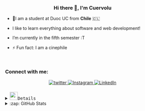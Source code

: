 [//]: # "Inicio"

### <div align="center">Hi there 👋, I'm **Cuervolu**</div>

- 🎒I am a student at Duoc UC from **Chile** 🇨🇱

- I like to learn everything about software and web development!

- I’m currently in the fifth semester :T

- ⚡ Fun fact: I am a cinephile

<br/>

[//]: # "SOCIALS"

<h3 align="left">Connect with me:</h3>
<div align="center">

<a href="https://twitter.com/cuervolu29" target="_blank">
<img src="https://img.shields.io/badge/twitter-%2300acee.svg?&style=for-the-badge&logo=twitter&logoColor=white" alt="twitter" style="margin-bottom: 5px;" />
</a>
<a href="https://instagram.com/cuervolu" target="_blank">
<img src="https://img.shields.io/badge/instagram-%23000000.svg?&style=for-the-badge&logo=instagram&logoColor=white" alt="Instagram" style="margin-bottom: 5px;" />
</a>  
<a href="https://www.linkedin.com/in/ancuervo/" target="_blank">
<img src="https://img.shields.io/badge/LinkedIn-0077B5?style=for-the-badge&logo=linkedin&logoColor=white" alt="LinkedIn" style="margin-bottom: 5px;" />
</a>

</div>  
<br/>

[//]: # "Tech stack"

<details>
  <summary><img src="https://media2.giphy.com/media/KHPLmmbv41LGp401VA/giphy.gif?cid=ecf05e474k6pxdnimf60ogthaadpvf6ra2mu27avcz04y1d4&rid=giphy.gif&ct=s" width="26"><samp>Details
     </samp> </summary>

```typescript
export const thingsImLearning = () => ({
  askMeAbout: [
    'WebDev', 'MobileDev', 'DesktopDev', 'Tech', 'Music',
     'History', 'Video Games', 'Anime', 'Movies', 'Series'
  ],
  technologies: {
    tools: [ 'Visual Studio Code', 'Intellij IDEA',
        'Apache NetBeans','SQL Developer', 'Redux', 'WSL',
        'SQL Server Management Studio', 'Visual Studio', 'Formik' ],
    languages: [
        'Javascript', 'Typescript', 'Java', 'C#', 'Rust', 'Python', 'Go'
    ],
    frontEnd: {
      js: [ 'Angular', 'React', 'Next.js'],
      css: [ 'Bootstrap', 'Material UI', 'TailwindCSS', 'NextUI', 'Bulma']
    },
    backEnd: {
      js: [ 'Node', 'Express', 'Nest','ASP.NET' ],
      python: [ 'Django'],
      misc: [ 'Firebase', 'Bash', 'Powershell', 'zsh'],
    },
    mobile: ['Ionic', 'Flutter', 'React Native'],
    desktop: ['WinForms', 'WPF', 'Electron', 'Tkinter', 'Swing', 'JavaFX'],
    databases: [ 'MySQL', 'SQLite', 'Oracle', 'Firestore','Mongo', 'SQL Server'],
  },
  architecture: ['MVC', 'MVVM', 'Microservices'],
  integration: ['SOAP', 'API REST'],
  os: [ 'Kali', 'Windows', 'Ubuntu', 'Manjaro' ]
});
```

</details>

[//]: # "Details"

<details>
<summary>:zap: GitHub Stats</summary>
<div align="center"><img src="https://komarev.com/ghpvc/?username=cuervolu"></div>  
<div align="center"><img src="https://github-readme-stats.vercel.app/api?username=cuervolu&show_icons=true&count_private=true&hide_border=true&theme=dracula" align="center" /></div>  
<br />
<div align="center"> <img src="https://komarev.com/ghpvc/?username=cuervolu&label=Profile%20views&color=0e75b6&style=flat" alt="cuervolu" /> </div>
  
<div align="center"><img align="center" src="https://github-readme-stats.vercel.app/api/top-langs/?username=cuervolu&layout=compact&langs_count=10&theme=dracula" alt="cuervolu" /></div> 
<div align="center">

</div>  
</details>
